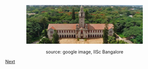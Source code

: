 <p align="center">
<img src="imageN/IIScBangalore.jpeg" width="370"/>
</p>

<p align="center">
source: google image, IISc Bangalore
</p>

[Next](home1.md)
